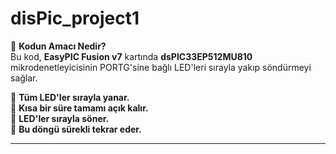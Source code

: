 # disPic_project1

📌 **Kodun Amacı Nedir?**  
Bu kod, **EasyPIC Fusion v7** kartında **dsPIC33EP512MU810** mikrodenetleyicisinin PORTG'sine bağlı LED'leri sırayla yakıp söndürmeyi sağlar.

🔹 **Tüm LED'ler sırayla yanar.**  
🔹 **Kısa bir süre tamamı açık kalır.**  
🔹 **LED'ler sırayla söner.**  
🔹 **Bu döngü sürekli tekrar eder.**  

---
